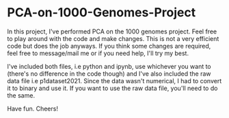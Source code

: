 # PCA-on-1000-Genomes-Project
In this project, I've performed PCA on the 1000 genomes project. Feel free to play around with the code and make changes. This is not a very efficient code but does the job anyways. If you think some changes are required, feel free to message/mail me or if you need help, I'll try my best.

I've included both files, i.e python and ipynb, use whichever you want to (there's no difference in the code though) and I've also included the raw data file i.e p1dataset2021.
Since the data wasn't numerical, I had to convert it to binary and use it. If you want to use the raw data file, you'll need to do the same.

Have fun.
Cheers!
